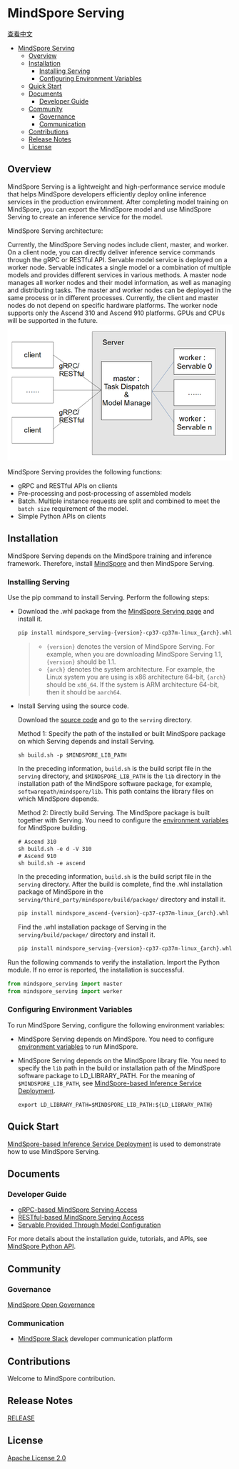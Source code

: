 # MindSpore Serving

[查看中文](./README_CN.md)

<!-- TOC -->

- [MindSpore Serving](#mindspore-serving)
    - [Overview](#overview)
    - [Installation](#installation)
        - [Installing Serving](#installing-serving)
        - [Configuring Environment Variables](#configuring-environment-variables)
    - [Quick Start](#quick-start)
    - [Documents](#documents)
        - [Developer Guide](#developer-guide)
    - [Community](#community)
        - [Governance](#governance)
        - [Communication](#communication)
    - [Contributions](#contributions)
    - [Release Notes](#release-notes)
    - [License](#license)

<!-- /TOC -->

## Overview

MindSpore Serving is a lightweight and high-performance service module that helps MindSpore developers efficiently deploy online inference services in the production environment. After completing model training on MindSpore, you can export the MindSpore model and use MindSpore Serving to create an inference service for the model.  

MindSpore Serving architecture:

Currently, the MindSpore Serving nodes include client, master, and worker. On a client node, you can directly deliver inference service commands through the gRPC or RESTful API. Servable model service is deployed on a worker node. Servable indicates a single model or a combination of multiple models and provides different services in various methods. A master node manages all worker nodes and their model information, as well as managing and distributing tasks. The master and worker nodes can be deployed in the same process or in different processes. Currently, the client and master nodes do not depend on specific hardware platforms. The worker node supports only the Ascend 310 and Ascend 910 platforms. GPUs and CPUs will be supported in the future.  
<img src="docs/architecture.png" alt="MindSpore Architecture" width="600"/>

MindSpore Serving provides the following functions:

- gRPC and RESTful APIs on clients
- Pre-processing and post-processing of assembled models
- Batch. Multiple instance requests are split and combined to meet the `batch size` requirement of the model.
- Simple Python APIs on clients

## Installation

MindSpore Serving depends on the MindSpore training and inference framework. Therefore, install [MindSpore](https://gitee.com/mindspore/mindspore/blob/master/README.md#installation) and then MindSpore Serving.

### Installing Serving

Use the pip command to install Serving. Perform the following steps:

- Download the .whl package from the [MindSpore Serving page](https://www.mindspore.cn/versions/en) and install it.

    ```python
    pip install mindspore_serving-{version}-cp37-cp37m-linux_{arch}.whl
    ```

    > - `{version}` denotes the version of MindSpore Serving. For example, when you are downloading MindSpore Serving 1.1, `{version}` should be 1.1.
    > - `{arch}` denotes the system architecture. For example, the Linux system you are using is x86 architecture 64-bit, `{arch}` should be `x86_64`. If the system is ARM architecture 64-bit, then it should be `aarch64`.

- Install Serving using the source code.

    Download the [source code](https://gitee.com/mindspore/serving) and go to the `serving` directory.

    Method 1: Specify the path of the installed or built MindSpore package on which Serving depends and install Serving.

    ```shell
    sh build.sh -p $MINDSPORE_LIB_PATH
    ```

    In the preceding information, `build.sh` is the build script file in the `serving` directory, and `$MINDSPORE_LIB_PATH` is the `lib` directory in the installation path of the MindSpore software package, for example, `softwarepath/mindspore/lib`. This path contains the library files on which MindSpore depends.

    Method 2: Directly build Serving. The MindSpore package is built together with Serving. You need to configure the [environment variables](https://gitee.com/mindspore/docs/blob/master/install/mindspore_ascend_install_source_en.md#configuring-environment-variables) for MindSpore building.

    ```shell
    # Ascend 310
    sh build.sh -e d -V 310
    # Ascend 910
    sh build.sh -e ascend
    ```

    In the preceding information, `build.sh` is the build script file in the `serving` directory. After the build is complete, find the .whl installation package of MindSpore in the `serving/third_party/mindspore/build/package/` directory and install it.

    ```python
    pip install mindspore_ascend-{version}-cp37-cp37m-linux_{arch}.whl
    ```

    Find the .whl installation package of Serving in the `serving/build/package/` directory and install it.

    ```python
    pip install mindspore_serving-{version}-cp37-cp37m-linux_{arch}.whl
    ```

Run the following commands to verify the installation. Import the Python module. If no error is reported, the installation is successful.

```python
from mindspore_serving import master
from mindspore_serving import worker
```

### Configuring Environment Variables

To run MindSpore Serving, configure the following environment variables:

- MindSpore Serving depends on MindSpore. You need to configure [environment variables](https://gitee.com/mindspore/docs/blob/master/install/mindspore_ascend_install_source_en.md#configuring-environment-variables) to run MindSpore.

- MindSpore Serving depends on the MindSpore library file. You need to specify the `lib` path in the build or installation path of the MindSpore software package to LD_LIBRARY_PATH. For the meaning of `$MINDSPORE_LIB_PATH`, see [MindSpore-based Inference Service Deployment](https://gitee.com/mindspore/serving/blob/master/README.md#installation).

    ```shell
    export LD_LIBRARY_PATH=$MINDSPORE_LIB_PATH:${LD_LIBRARY_PATH}
    ```

## Quick Start

[MindSpore-based Inference Service Deployment](https://www.mindspore.cn/tutorial/inference/en/master/serving_example.html) is used to demonstrate how to use MindSpore Serving.

## Documents

### Developer Guide

- [gRPC-based MindSpore Serving Access](https://www.mindspore.cn/tutorial/inference/en/master/serving_grpc.html)
- [RESTful-based MindSpore Serving Access](https://www.mindspore.cn/tutorial/inference/en/master/serving_restful.html)
- [Servable Provided Through Model Configuration](https://www.mindspore.cn/tutorial/inference/en/master/serving_model.html)

For more details about the installation guide, tutorials, and APIs, see [MindSpore Python API](https://www.mindspore.cn/doc/api_python/en/master/index.html).

## Community

### Governance

[MindSpore Open Governance](https://gitee.com/mindspore/community/blob/master/governance.md)

### Communication

- [MindSpore Slack](https://join.slack.com/t/mindspore/shared_invite/zt-dgk65rli-3ex4xvS4wHX7UDmsQmfu8w) developer communication platform

## Contributions

Welcome to MindSpore contribution.

## Release Notes

[RELEASE](RELEASE.md)

## License

[Apache License 2.0](LICENSE)